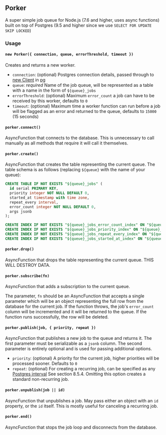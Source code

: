 ## Porker

A super simple job queue for Node.js (7.6 and higher, uses async functions) built on top of Postgres (9.5 and higher since we use `SELECT FOR UPDATE SKIP LOCKED`)

### Usage


#### `new Porker({ connection, queue, errorThreshold, timeout })`

Creates and returns a new worker.

- `connection`: (optional) Postgres connection details, passed through to [new Client](https://node-postgres.com/api/client#new-client-config-object-) in [pg](https://node-postgres.com/)
- `queue`: *required* Name of the job queue, will be represented as a table with a name in the form of `${queue}_jobs`
- `errorThreshold`: (optional) Maximum `error_count` a job can have to be received by this worker, defaults to `0`
- `timeout`: (optional) Maximum time a worker function can run before a job will be flagged as an error and returned to the queue, defaults to `15000` (15 seconds)

#### `porker.connect()`

AsyncFunction that connects to the database. This is unnecessary to call manually as all methods that require it will call it themselves.

#### `porker.create()`

AsyncFunction that creates the table representing the current queue. The table schema is as follows (replacing `${queue}` with the name of your queue):

```sql
CREATE TABLE IF NOT EXISTS "${queue}_jobs" (
  id serial PRIMARY KEY,
  priority integer NOT NULL DEFAULT 0,
  started_at timestamp with time zone,
  repeat_every interval,
  error_count integer NOT NULL DEFAULT 0,
  args jsonb
);

CREATE INDEX IF NOT EXISTS "${queue}_jobs_error_count_index" ON "${queue}_jobs" (error_count);
CREATE INDEX IF NOT EXISTS "${queue}_jobs_priority_index" ON "${queue}_jobs" (priority);
CREATE INDEX IF NOT EXISTS "${queue}_jobs_repeat_every_index" ON "${queue}_jobs" (repeat_every);
CREATE INDEX IF NOT EXISTS "${queue}_jobs_started_at_index" ON "${queue}_jobs" (started_at);
```

#### `porker.drop()`

AsyncFunction that drops the table representing the current queue. THIS WILL DESTROY DATA.

#### `porker.subscribe(fn)`

AsyncFunction that adds a subscription to the current queue.

The parameter, `fn` should be an AsyncFunction that accepts a single parameter which will be an object representing the full row from the database for the current job. If the function throws, the job's `error_count` column will be incremented and it will be returned to the queue. If the function runs successfully, the row will be deleted.

#### `porker.publish(job, { priority, repeat })`

AsyncFunction that publishes a new job to the queue and returns it. The first parameter must be serializable as a `jsonb` column. The second parameter is entirely optional and is used for passing additional options.

- `priority`: (optional) A priority for the current job, higher priorities will be processed sooner. Defaults to `0`
- `repeat`: (optional) For creating a recurring job, can be specified as any [Postgres interval](https://www.postgresql.org/docs/9.5/static/datatype-datetime.html) See section 8.5.4. Omitting this option creates a standard non-recurring job.

#### `porker.unpublish(job || id)`

AsyncFunction that unpublishes a job. May pass either an object with an `id` property, or the `id` itself. This is mostly useful for canceling a recurring job.

#### `porker.end()`

AsyncFunction that stops the job loop and disconnects from the database.
